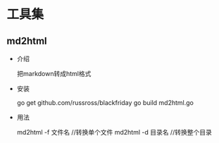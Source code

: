 工具集
=====

## md2html
- 介绍

    把markdown转成html格式
  
- 安装

    go get github.com/russross/blackfriday
    go build md2html.go

- 用法

    md2html -f 文件名 //转换单个文件
    md2html -d 目录名 //转换整个目录
